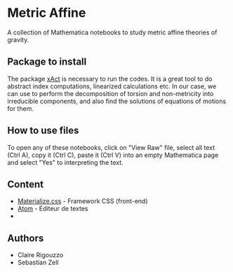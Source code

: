 # Metric Affine
A collection of Mathematica notebooks to study metric affine theories of gravity.

## Package to install
The package [xAct](http://xact.es/) is necessary to run the codes. It is a great tool to do abstract index computations, linearized calculations etc. In our case, we can use to perform the decomposition of torsion and non-metricity into irreducible components, and also find the solutions of equations of motions for them.

## How to use files
To open any of these notebooks, click on "View Raw" file, select all text (Ctrl A), copy it (Ctrl C), paste it (Ctrl V) into an empty Mathematica page and select "Yes" to interpreting the text.

## Content
* [Materialize.css](http://materializecss.com) - Framework CSS (front-end)
* [Atom](https://atom.io/) - Editeur de textes
* 
## Authors
* Claire Rigouzzo
* Sebastian Zell


